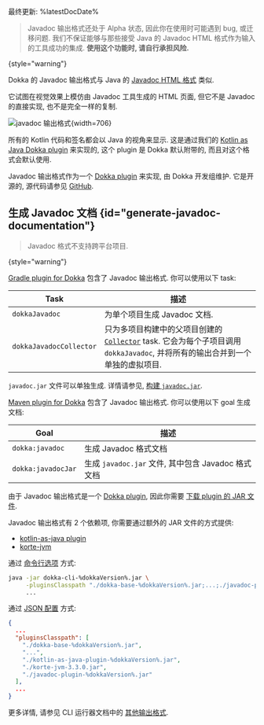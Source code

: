 [//]: # (title: Javadoc)

最终更新: %latestDocDate%

> Javadoc 输出格式还处于 Alpha 状态, 因此你在使用时可能遇到 bug, 或迁移问题.
> 我们不保证能够与那些接受 Java 的 Javadoc HTML 格式作为输入的工具成功的集成.
> **使用这个功能时, 请自行承担风险.**
>
{style="warning"}

Dokka 的 Javadoc 输出格式与 Java 的
[Javadoc HTML 格式](https://docs.oracle.com/en/java/javase/19/docs/api/index.html)
类似.

它试图在视觉效果上模仿由 Javadoc 工具生成的 HTML 页面, 但它不是 Javadoc 的直接实现, 也不是完全一样的复制.

![javadoc 输出格式](javadoc-format-example.png){width=706}

所有的 Kotlin 代码和签名都会以 Java 的视角来显示.
这是通过我们的
[Kotlin as Java Dokka plugin](https://github.com/Kotlin/dokka/tree/%dokkaVersion%/dokka-subprojects/plugin-kotlin-as-java)
来实现的, 这个 plugin 是 Dokka 默认附带的, 而且对这个格式会默认使用.

Javadoc 输出格式作为一个 [Dokka plugin](dokka-plugins.md) 来实现, 由 Dokka 开发组维护.
它是开源的, 源代码请参见 [GitHub](https://github.com/Kotlin/dokka/tree/%dokkaVersion%/dokka-subprojects/plugin-javadoc).

## 生成 Javadoc 文档 {id="generate-javadoc-documentation"}

> Javadoc 格式不支持跨平台项目.
>
{style="warning"}


<tabs group="build-script">
<tab title="Gradle" group-key="kotlin">

[Gradle plugin for Dokka](dokka-gradle.md) 包含了 Javadoc 输出格式.
你可以使用以下 task:

| **Task**                | **描述**                                                                                                                                                                                              |
|-------------------------|--------------------------------------------------------------------------------------------------------------------------------------------------------------------------------------------------------------|
| `dokkaJavadoc`          | 为单个项目生成 Javadoc 文档.                                                                                                                                                        |
| `dokkaJavadocCollector` | 只为多项目构建中的父项目创建的 [`Collector`](dokka-gradle.md#collector-tasks) task. 它会为每个子项目调用 `dokkaJavadoc`, 并将所有的输出合并到一个单独的虚拟项目. |

`javadoc.jar` 文件可以单独生成.
详情请参见, [构建 `javadoc.jar`](dokka-gradle.md#build-javadoc-jar).

</tab>
<tab title="Maven" group-key="mvn">

[Maven plugin for Dokka](dokka-maven.md) 包含了 Javadoc 输出格式.
你可以使用以下 goal 生成文档:

| **Goal**           | **描述**                                                              |
|--------------------|------------------------------------------------------------------------------|
| `dokka:javadoc`    | 生成 Javadoc 格式文档                                     |
| `dokka:javadocJar` | 生成 `javadoc.jar` 文件, 其中包含 Javadoc 格式文档 |


</tab>
<tab title="CLI" group-key="cli">

由于 Javadoc 输出格式是一个 [Dokka plugin](dokka-plugins.md#apply-dokka-plugins),
因此你需要
[下载 plugin 的 JAR 文件](https://repo1.maven.org/maven2/org/jetbrains/dokka/javadoc-plugin/%dokkaVersion%/javadoc-plugin-%dokkaVersion%.jar).

Javadoc 输出格式有 2 个依赖项, 你需要通过额外的 JAR 文件的方式提供:

* [kotlin-as-java plugin](https://repo1.maven.org/maven2/org/jetbrains/dokka/kotlin-as-java-plugin/%dokkaVersion%/kotlin-as-java-plugin-%dokkaVersion%.jar)
* [korte-jvm](https://repo1.maven.org/maven2/com/soywiz/korlibs/korte/korte-jvm/3.3.0/korte-jvm-3.3.0.jar)

通过 [命令行选项](dokka-cli.md#run-with-command-line-options) 方式:

```Bash
java -jar dokka-cli-%dokkaVersion%.jar \
     -pluginsClasspath "./dokka-base-%dokkaVersion%.jar;...;./javadoc-plugin-%dokkaVersion%.jar" \
     ...
```

通过 [JSON 配置](dokka-cli.md#run-with-json-configuration) 方式:

```json
{
  ...
  "pluginsClasspath": [
    "./dokka-base-%dokkaVersion%.jar",
    "...",
    "./kotlin-as-java-plugin-%dokkaVersion%.jar",
    "./korte-jvm-3.3.0.jar",
    "./javadoc-plugin-%dokkaVersion%.jar"
  ],
  ...
}
```

更多详情, 请参见 CLI 运行器文档中的 [其他输出格式](dokka-cli.md#other-output-formats).

</tab>
</tabs>
